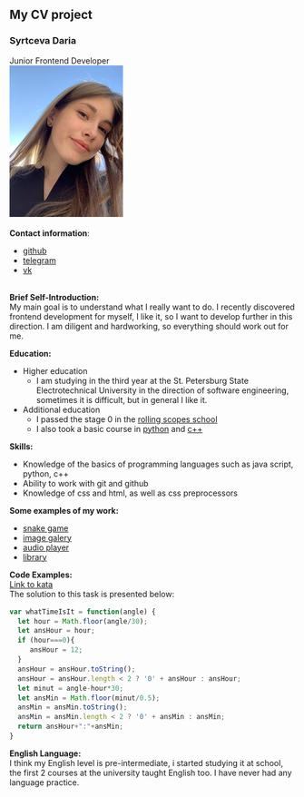 ## My CV project
### Syrtceva Daria<br>
Junior Frontend Developer<br>
![My photo](/assets/images/photo.jpg)<br><br>
**Contact information**:
* [github](https://github.com/SyrtcevaDaria)
* [telegram](https://t.me/Syrtceva)
* [vk](https://vk.com/syrtse)<br><br>

**Brief Self-Introduction:**<br>
My main goal is to understand what I really want to do. I recently discovered frontend development for myself, I like it, so I want to develop further in this direction. I am diligent and hardworking, so everything should work out for me.

**Education:**<br>
* Higher education
  * I am studying in the third year at the St. Petersburg State Electrotechnical University in the direction of software engineering, sometimes it is difficult, but in general I like it.
* Аdditional education
  * I passed the stage 0 in the [rolling scopes school](https://rs.school/)
  * I also took a basic course in [python](https://edu.sirius.online/#/course/374) and [c++](https://edu.sirius.online/#/course/800)

**Skills:**<br>
* Knowledge of the basics of programming languages such as java script, python, c++
* Ability to work with git and github
* Knowledge of css and html, as well as css preprocessors

**Some examples of my work:**<br>
* [snake game](https://rolling-scopes-school.github.io/syrtcevadaria-JSFEPRESCHOOL2023Q2/random-game/)
* [image galery](https://rolling-scopes-school.github.io/syrtcevadaria-JSFEPRESCHOOL2023Q2/image-galery/)
* [audio player]( https://rolling-scopes-school.github.io/syrtcevadaria-JSFEPRESCHOOL2023Q2/audio-player/ )
* [library](https://rolling-scopes-school.github.io/syrtcevadaria-JSFEPRESCHOOL2023Q2/library/)

**Code Examples:**<br>
[Link to kata](https://www.codewars.com/kata/59752e1f064d1261cb0000ec)<br>
The solution to this task is presented below:
```javascript
var whatTimeIsIt = function(angle) {
  let hour = Math.floor(angle/30);
  let ansHour = hour;
  if (hour===0){
     ansHour = 12;
  }
  ansHour = ansHour.toString();
  ansHour = ansHour.length < 2 ? '0' + ansHour : ansHour;
  let minut = angle-hour*30;
  let ansMin = Math.floor(minut/0.5);
  ansMin = ansMin.toString();
  ansMin = ansMin.length < 2 ? '0' + ansMin : ansMin;
  return ansHour+":"+ansMin;
}
```
**English Language:**<br>
I think my English level is pre-intermediate, i started studying it at school, the first 2 courses at the university taught English too. I have never had any language practice.